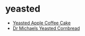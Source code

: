 # yeasted

 * [Yeasted Apple Coffee Cake](index/y/yeasted-apple-coffee-cake.json)
 * [Dr Michaels Yeasted Cornbread](index/d/dr-michaels-yeasted-cornbread.json)
